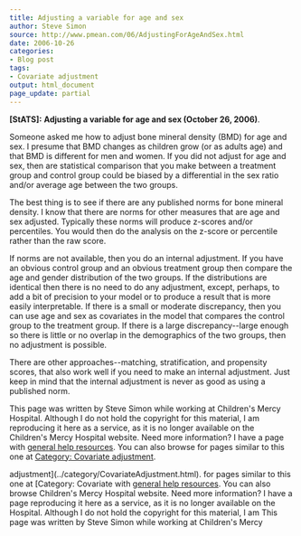 ```yaml
---
title: Adjusting a variable for age and sex
author: Steve Simon
source: http://www.pmean.com/06/AdjustingForAgeAndSex.html
date: 2006-10-26
categories:
- Blog post
tags:
- Covariate adjustment
output: html_document
page_update: partial
---
```

**[StATS]:** **Adjusting a variable for age and sex
(October 26, 2006)**.

Someone asked me how to adjust bone mineral density (BMD) for age and
sex. I presume that BMD changes as children grow (or as adults age) and
that BMD is different for men and women. If you did not adjust for age
and sex, then are statistical comparison that you make between a
treatment group and control group could be biased by a differential in
the sex ratio and/or average age between the two groups.

The best thing is to see if there are any published norms for bone
mineral density. I know that there are norms for other measures that are
age and sex adjusted. Typically these norms will produce z-scores and/or
percentiles. You would then do the analysis on the z-score or percentile
rather than the raw score.

If norms are not available, then you do an internal adjustment. If you
have an obvious control group and an obvious treatment group then
compare the age and gender distribution of the two groups. If the
distributions are identical then there is no need to do any adjustment,
except, perhaps, to add a bit of precision to your model or to produce a
result that is more easily interpretable. If there is a small or
moderate discrepancy, then you can use age and sex as covariates in the
model that compares the control group to the treatment group. If there
is a large discrepancy\--large enough so there is little or no overlap
in the demographics of the two groups, then no adjustment is possible.

There are other approaches\--matching, stratification, and propensity
scores, that also work well if you need to make an internal adjustment.
Just keep in mind that the internal adjustment is never as good as using
a published norm.

This page was written by Steve Simon while working at Children's Mercy
Hospital. Although I do not hold the copyright for this material, I am
reproducing it here as a service, as it is no longer available on the
Children's Mercy Hospital website. Need more information? I have a page
with [general help resources](../GeneralHelp.html). You can also browse
for pages similar to this one at [Category: Covariate
adjustment](../category/CovariateAdjustment.html).
<!---More--->
adjustment](../category/CovariateAdjustment.html).
for pages similar to this one at [Category: Covariate
with [general help resources](../GeneralHelp.html). You can also browse
Children's Mercy Hospital website. Need more information? I have a page
reproducing it here as a service, as it is no longer available on the
Hospital. Although I do not hold the copyright for this material, I am
This page was written by Steve Simon while working at Children's Mercy

<!---Do not use
**[StATS]:** **Adjusting a variable for age and sex
This page was written by Steve Simon while working at Children's Mercy
Hospital. Although I do not hold the copyright for this material, I am
reproducing it here as a service, as it is no longer available on the
Children's Mercy Hospital website. Need more information? I have a page
with [general help resources](../GeneralHelp.html). You can also browse
for pages similar to this one at [Category: Covariate
adjustment](../category/CovariateAdjustment.html).
page_update: partial
--->

